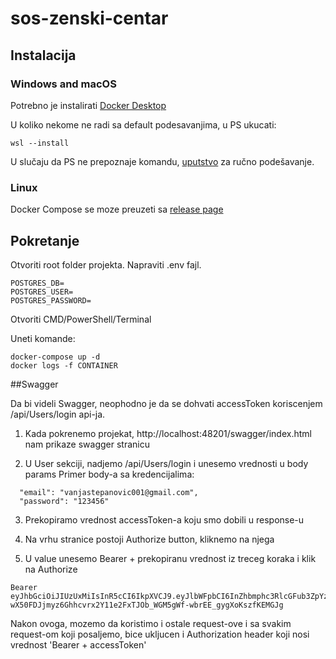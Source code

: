 # sos-zenski-centar

## Instalacija
### Windows and macOS
Potrebno je instalirati
[Docker Desktop](https://www.docker.com/products/docker-desktop)

U koliko nekome ne radi sa default podesavanjima, u PS ukucati:
```buildoutcfg
wsl --install
```

U slučaju da PS ne prepoznaje komandu, 
[uputstvo](https://docs.microsoft.com/en-us/windows/wsl/install-manual#step-4---download-the-linux-kernel-update-package)
za ručno podešavanje.
### Linux
Docker Compose se moze preuzeti sa
[release page](https://github.com/docker/compose/releases)

## Pokretanje

Otvoriti root folder projekta.
Napraviti .env fajl. 
```
POSTGRES_DB=
POSTGRES_USER=
POSTGRES_PASSWORD=
```

Otvoriti CMD/PowerShell/Terminal

Uneti komande:
```
docker-compose up -d
docker logs -f CONTAINER
```

##Swagger

Da bi videli Swagger, neophodno je da se dohvati accessToken koriscenjem /api/Users/login api-ja.

1. Kada pokrenemo projekat, http://localhost:48201/swagger/index.html nam prikaze swagger stranicu

2. U User sekciji, nadjemo /api/Users/login i unesemo vrednosti u body params
Primer body-a sa kredencijalima:
```
  "email": "vanjastepanovic001@gmail.com",
  "password": "123456"
```

3. Prekopiramo vrednost accessToken-a koju smo dobili u response-u

4. Na vrhu stranice postoji Authorize button, kliknemo na njega

5. U value unesemo Bearer + prekopiranu vrednost iz treceg koraka i klik na Authorize 
```
Bearer eyJhbGciOiJIUzUxMiIsInR5cCI6IkpXVCJ9.eyJlbWFpbCI6InZhbmphc3RlcGFub3ZpYzAwMUBnbWFpbC5jb20iLCJuYmYiOjE2MzMyMDUwNDEsImV4cCI6MTYzMzI5MTQ0MSwiaWF0IjoxNjMzMjA1MDQxfQ.zwfWggfdPaRcbQzxla67yt1e-wX50FDJjmyz6Ghhcvrx2Y11e2FxTJOb_WGM5gWf-wbrEE_gygXoKszfKEMGJg
```
Nakon ovoga, mozemo da koristimo i ostale request-ove i sa svakim request-om koji posaljemo, bice ukljucen i Authorization header koji nosi vrednost 'Bearer + accessToken'


